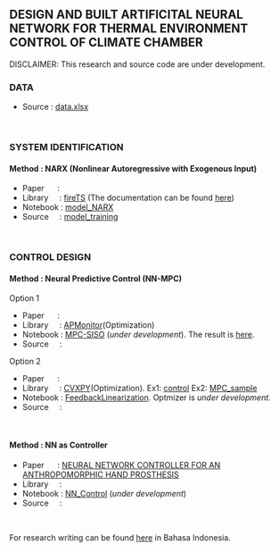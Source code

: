 ## DESIGN AND BUILT ARTIFICITAL NEURAL NETWORK FOR THERMAL ENVIRONMENT CONTROL OF CLIMATE CHAMBER
DISCLAIMER: This research and source code are under development.
<br />


### DATA
- Source     : [data.xlsx](https://github.com/ridhanf/nncontrol/blob/master/Data/data.xlsx)
<br    />

### SYSTEM IDENTIFICATION
#### Method     : NARX (Nonlinear Autoregressive with Exogenous Input)
- Paper   &nbsp;&nbsp;&nbsp;&nbsp; :
- Library &nbsp;&nbsp;&nbsp;       : [fireTS](https://pypi.org/project/fireTS/) (The documentation can be found [here](https://firets.readthedocs.io/en/latest/))
- Notebook                         : [model_NARX](https://github.com/ridhanf/nncontrol/blob/master/Notebooks/model_NARX.ipynb)
- Source  &nbsp;&nbsp;&nbsp;       : [model_training](https://github.com/ridhanf/nncontrol/blob/master/Source/model_training.py)
<br />

### CONTROL DESIGN
#### Method     : Neural Predictive Control (NN-MPC)
Option 1
- Paper   &nbsp;&nbsp;&nbsp;&nbsp; :
- Library &nbsp;&nbsp;&nbsp;       : [APMonitor](https://apmonitor.com/pdc/index.php/Main/ModelPredictiveControl)(Optimization)
- Notebook                         : [MPC-SISO](https://github.com/ridhanf/nncontrol/blob/master/Notebooks/MPC-SISO.ipynb) (_under development_). The result is [here](https://github.com/ridhanf/nncontrol/blob/master/Notebooks/results_0%20(SISO%201%20SP).mp4).
- Source  &nbsp;&nbsp;&nbsp;       : 

Option 2
- Paper   &nbsp;&nbsp;&nbsp;&nbsp; :
- Library &nbsp;&nbsp;&nbsp;       : [CVXPY](https://www.cvxpy.org/)(Optimization). Ex1: [control](https://colab.research.google.com/github/cvxgrp/cvx_short_course/blob/master/intro/control.ipynb) Ex2: [MPC_sample](https://github.com/ridhanf/nncontrol/blob/master/Notebooks/MPC_sample.ipynb)
- Notebook                         : [FeedbackLinearization](https://github.com/ridhanf/nncontrol/blob/master/Notebooks/FeedbackLinearization.ipynb). Optmizer is _under development_.
- Source  &nbsp;&nbsp;&nbsp;       :
<br />

#### Method     : NN as Controller
- Paper   &nbsp;&nbsp;&nbsp;&nbsp; : [NEURAL NETWORK CONTROLLER FOR AN ANTHROPOMORPHIC HAND PROSTHESIS](https://www.researchgate.net/publication/229028417_NEURAL_NETWORK_CONTROLLER_FOR_AN_ANTHROPOMORPHIC_HAND_PROSTHESIS)
- Library &nbsp;&nbsp;&nbsp;       : 
- Notebook                         : [NN_Control](https://github.com/ridhanf/nncontrol/blob/master/Notebooks/NN_Control.ipynb) (_under development_)
- Source  &nbsp;&nbsp;&nbsp;       : 
<br />

For research writing can be found [here](https://github.com/ridhanf/Penulisan-Skripsi/blob/master/Latex/skripsi.pdf) in Bahasa Indonesia.